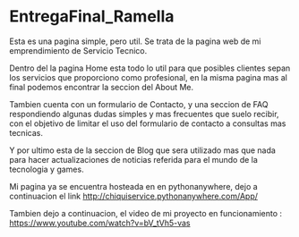 # EntregaFinal_Ramella
Esta es una pagina simple, pero util. Se trata de la pagina web de mi emprendimiento de Servicio Tecnico.

Dentro del la pagina Home esta todo lo util para que posibles clientes sepan los servicios que proporciono como profesional, en la misma pagina mas al final podemos encontrar la seccion del About Me.

Tambien cuenta con un formulario de Contacto, y una seccion de FAQ respondiendo algunas dudas simples y mas frecuentes que suelo recibir, con el objetivo de limitar el uso del formulario de contacto a consultas mas tecnicas.

Y por ultimo esta de la seccion de Blog que sera utilizado mas que nada para hacer actualizaciones de noticias referida para el mundo de la tecnologia y games.

Mi pagina ya se encuentra hosteada en en pythonanywhere, dejo a continuacion el link http://chiquiservice.pythonanywhere.com/App/


Tambien dejo a continuacion, el video de mi proyecto en funcionamiento : https://www.youtube.com/watch?v=bV_tVh5-vas

